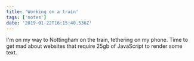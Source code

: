 ```yaml
---
title: 'Working on a train'
tags: ['notes'] 
date: '2019-01-22T16:15:40.536Z'
---
```

I'm on my way to Nottingham on the train, tethering on my phone. Time to get mad about websites that require 25gb of JavaScript to render some text. 
